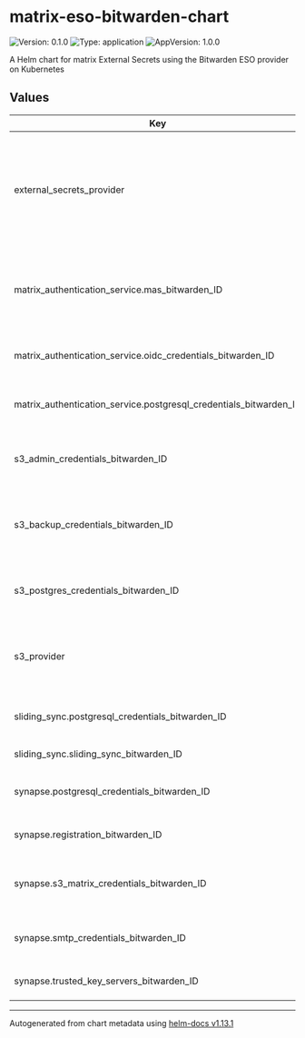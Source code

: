 # matrix-eso-bitwarden-chart

![Version: 0.1.0](https://img.shields.io/badge/Version-0.1.0-informational?style=flat-square) ![Type: application](https://img.shields.io/badge/Type-application-informational?style=flat-square) ![AppVersion: 1.0.0](https://img.shields.io/badge/AppVersion-1.0.0-informational?style=flat-square)

A Helm chart for matrix External Secrets using the Bitwarden ESO provider on Kubernetes

## Values

| Key | Type | Default | Description |
|-----|------|---------|-------------|
| external_secrets_provider | string | `""` | if this is not set to "bitwarden", we will not actually deploy any templates but soon we will also support openbao |
| matrix_authentication_service.mas_bitwarden_ID | string | `""` | existing bitwarden item with matrix authentication service credentials |
| matrix_authentication_service.oidc_credentials_bitwarden_ID | string | `""` | oidc credentials bitwarden item _ID |
| matrix_authentication_service.postgresql_credentials_bitwarden_ID | string | `""` | postgresql credentials bitwarden item _ID |
| s3_admin_credentials_bitwarden_ID | string | `""` | existing bitwarden items with s3_ admin credentials |
| s3_backup_credentials_bitwarden_ID | string | `""` | existing bitwarden items with s3_ credentials for the remote backups |
| s3_postgres_credentials_bitwarden_ID | string | `""` | existing bitwarden items with s3_ postgres credentials |
| s3_provider | string | `"seaweedfs"` | if set to seaweedfs we deploy a policy secret. can also be minio |
| sliding_sync.postgresql_credentials_bitwarden_ID | string | `""` | postgresql credentials bitwarden item _ID |
| sliding_sync.sliding_sync_bitwarden_ID | string | `""` | sliding sync credentials |
| synapse.postgresql_credentials_bitwarden_ID | string | `""` | postgresql credentials bitwarden item _ID |
| synapse.registration_bitwarden_ID | string | `""` | registration bitwarden item _ID |
| synapse.s3_matrix_credentials_bitwarden_ID | string | `""` | existing bitwarden items with s3_ matrix credentials |
| synapse.smtp_credentials_bitwarden_ID | string | `""` | smtp credentials bitwarden item _ID |
| synapse.trusted_key_servers_bitwarden_ID | string | `"not applicable"` | trusted key servers list bitwarden ID |

----------------------------------------------
Autogenerated from chart metadata using [helm-docs v1.13.1](https://github.com/norwoodj/helm-docs/releases/v1.13.1)
